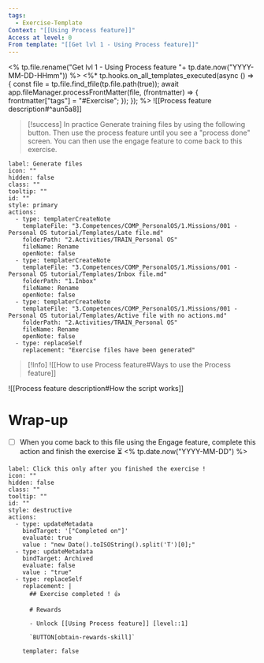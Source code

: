 ```yaml
---
tags:
  - Exercise-Template
Context: "[[Using Process feature]]"
Access at level: 0
From template: "[[Get lvl 1 - Using Process feature]]"
---
```

<% tp.file.rename("Get lvl 1 - Using Process feature "+ tp.date.now("YYYY-MM-DD-HHmm")) %>
<%* tp.hooks.on_all_templates_executed(async () => {
  const file = tp.file.find_tfile(tp.file.path(true));
  await app.fileManager.processFrontMatter(file, (frontmatter) => {
    frontmatter["tags"] = "#Exercise";
  });
}); 
%>
![[Process feature description#^aun5a8]]

> [!success] In practice
> Generate training files by using the following button. Then use the process feature until you see a "process done" screen. You can then use the engage feature to come back to this exercise.

```meta-bind-button
label: Generate files
icon: ""
hidden: false
class: ""
tooltip: ""
id: ""
style: primary
actions:
  - type: templaterCreateNote
    templateFile: "3.Competences/COMP_PersonalOS/1.Missions/001 - Personal OS tutorial/Templates/Late file.md"
    folderPath: "2.Activities/TRAIN_Personal OS"
    fileName: Rename
    openNote: false
  - type: templaterCreateNote
    templateFile: "3.Competences/COMP_PersonalOS/1.Missions/001 - Personal OS tutorial/Templates/Inbox file.md"
    folderPath: "1.Inbox"
    fileName: Rename
    openNote: false
  - type: templaterCreateNote
    templateFile: "3.Competences/COMP_PersonalOS/1.Missions/001 - Personal OS tutorial/Templates/Active file with no actions.md"
    folderPath: "2.Activities/TRAIN_Personal OS"
    fileName: Rename
    openNote: false
  - type: replaceSelf
    replacement: "Exercise files have been generated"
```

>[!Info]
>![[How to use Process feature#Ways to use the Process feature]]

![[Process feature description#How the script works]]
# Wrap-up

- [ ] When you come back to this file using the Engage feature, complete this action and finish the exercise ⏳ <% tp.date.now("YYYY-MM-DD") %>

```meta-bind-button
label: Click this only after you finished the exercise !
icon: ""
hidden: false
class: ""
tooltip: ""
id: ""
style: destructive
actions:
  - type: updateMetadata
    bindTarget: '["Completed on"]'
    evaluate: true
    value : "new Date().toISOString().split('T')[0];" 
  - type: updateMetadata
    bindTarget: Archived
    evaluate: false
    value : "true" 
  - type: replaceSelf
    replacement: |
      ## Exercise completed ! 👍 
      
      # Rewards
      
      - Unlock [[Using Process feature]] [level::1]
      
      `BUTTON[obtain-rewards-skill]`
      
    templater: false
```
